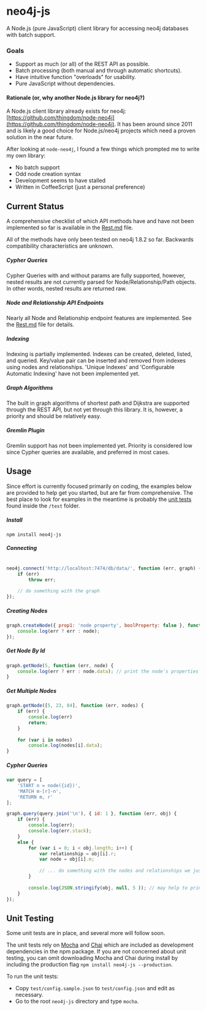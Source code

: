 # neo4j-js

A Node.js (pure JavaScript) client library for accessing neo4j databases with batch support.

### Goals

* Support as much (or all) of the REST API as possible.
* Batch processing (both manual and through automatic shortcuts).
* Have intuitive function "overloads" for usability.
* Pure JavaScript without dependencies.

#### Rationale (or, why another Node.js library for neo4j?)

A Node.js client library already exists for neo4j: [https://github.com/thingdom/node-neo4j](https://github.com/thingdom/node-neo4j). It has been around since 2011 and is likely a good choice for Node.js/neo4j projects which need a proven solution in the near future.

After looking at `node-neo4j`, I found a few things which prompted me to write my own library:

* No batch support
* Odd node creation syntax
* Development seems to have stalled
* Written in CoffeeScript (just a personal preference)

## Current Status

A comprehensive checklist of which API methods have and have not been implemented so far is available in the [Rest.md](docs/REST.md) file.

All of the methods have only been tested on neo4j 1.8.2 so far. Backwards compatibility characteristics are unknown. 

##### Cypher Queries

Cypher Queries with and without params are fully supported, however, nested results are not currently parsed for Node/Relationship/Path objects. In other words, nested results are returned raw.

##### Node and Relationship API Endpoints

Nearly all Node and Relationship endpoint features are implemented. See the [Rest.md](docs/REST.md) file for details.

##### Indexing

Indexing is partially implemented. Indexes can be created, deleted, listed, and queried. Key/value pair can be inserted and removed from indexes using nodes and relationships. 'Unique Indexes' and 'Configurable Automatic Indexing' have not been implemented yet.

##### Graph Algorithms

The built in graph algorithms of shortest path and Dijkstra are supported through the REST API, but not yet through this library. It is, however, a priority and should be relatively easy.

##### Gremlin Plugin

Gremlin support has not been implemented yet. Priority is considered low since Cypher queries are available, and preferred in most cases.

## Usage

Since effort is currently focused primarily on coding, the examples below are provided to help get you started, but are far from comprehensive. The best place to look for examples in the meantime is probably the [unit tests](#unit-testing) found inside the `/test` folder.

##### Install

```
npm install neo4j-js
```

##### Connecting

```javascript

neo4j.connect('http://localhost:7474/db/data/', function (err, graph) {
    if (err)
        throw err;
        
    // do something with the graph
});
```

##### Creating Nodes

```javascript
graph.createNode({ prop1: 'node property', boolProperty: false }, function (err, node) {
    console.log(err ? err : node);
});
```

##### Get Node By Id

```javascript
graph.getNode(5, function (err, node) {
    console.log(err ? err : node.data); // print the node's properties
}
```

##### Get Multiple Nodes

```javascript
graph.getNode([5, 23, 84], function (err, nodes) {
    if (err) {
        console.log(err)
        return;
    }
    
    for (var i in nodes)
        console.log(nodes[i].data);
}
```

##### Cypher Queries

```javascript
var query = [
    'START n = node({id})',
    'MATCH m-[r]-n',
    'RETURN m, r'
];

graph.query(query.join('\n'), { id: 1 }, function (err, obj) {
    if (err) {
        console.log(err);
        console.log(err.stack);
    }
    else {
        for (var i = 0; i < obj.length; i++) {
            var relationship = obj[i].r;
            var node = obj[i].m;
            
            // ... do something with the nodes and relationships we just grabbed 
        }
        
        console.log(JSON.stringify(obj, null, 5 )); // may help to print the returned structure
    }
});
```

## Unit Testing

Some unit tests are in place, and several more will follow soon.

The unit tests rely on [Mocha](http://visionmedia.github.com/mocha/) and [Chai](http://chaijs.com/) which are included as development dependencies in the npm package. If you are not concerned about unit testing, you can omit downloading Mocha and Chai during install by including the production flag `npm install neo4j-js --production`.
 
To run the unit tests:

* Copy `test/config.sample.json` to `test/config.json` and edit as necessary.
* Go to the root `neo4j-js` directory and type `mocha`.